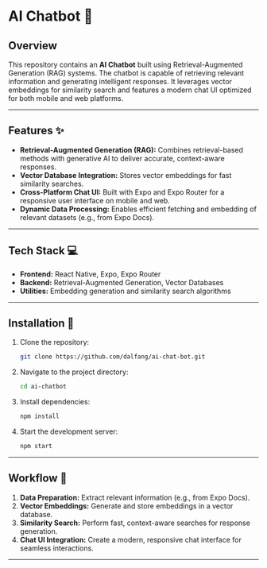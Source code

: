 # AI Chatbot 🤖

## Overview
This repository contains an **AI Chatbot** built using Retrieval-Augmented Generation (RAG) systems. The chatbot is capable of retrieving relevant information and generating intelligent responses. It leverages vector embeddings for similarity search and features a modern chat UI optimized for both mobile and web platforms.

---

## Features ✨
- **Retrieval-Augmented Generation (RAG):** Combines retrieval-based methods with generative AI to deliver accurate, context-aware responses.
- **Vector Database Integration:** Stores vector embeddings for fast similarity searches.
- **Cross-Platform Chat UI:** Built with Expo and Expo Router for a responsive user interface on mobile and web.
- **Dynamic Data Processing:** Enables efficient fetching and embedding of relevant datasets (e.g., from Expo Docs).

---

## Tech Stack 💻
- **Frontend:** React Native, Expo, Expo Router
- **Backend:** Retrieval-Augmented Generation, Vector Databases
- **Utilities:** Embedding generation and similarity search algorithms

---

## Installation 🚀

1. Clone the repository:
   ```bash
   git clone https://github.com/dalfang/ai-chat-bot.git
   ```

2. Navigate to the project directory:
   ```bash
   cd ai-chatbot
   ```

3. Install dependencies:
   ```bash
   npm install
   ```

4. Start the development server:
   ```bash
   npm start
   ```

---

## Workflow 📖
1. **Data Preparation:** Extract relevant information (e.g., from Expo Docs).
2. **Vector Embeddings:** Generate and store embeddings in a vector database.
3. **Similarity Search:** Perform fast, context-aware searches for response generation.
4. **Chat UI Integration:** Create a modern, responsive chat interface for seamless interactions.

---
